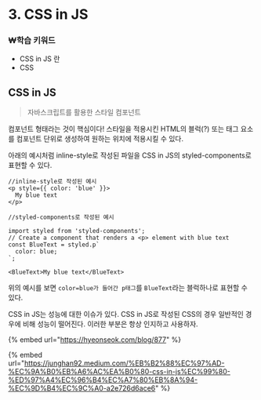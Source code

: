# 3. CSS in JS

### ₩학습 키워드

* CSS in JS 란
* CSS

## CSS in JS

> 자바스크립트를 활용한 스타일 컴포넌트

컴포넌트 형태라는 것이 핵심이다! 스타일을 적용시킨 HTML의 블럭(?) 또는 태그 요소를 컴포넌트 단위로 생성하여 원하는 위치에 적용시킬 수 있다.

아래의 예시처럼  inline-style로 작성된 파일을 CSS in JS의 styled-components로 표현할 수 있다.

```tsx
//inline-style로 작성된 예시
<p style={{ color: 'blue' }}>
  My blue text
</p>
```

```tsx
//styled-components로 작성된 예시

import styled from 'styled-components';
// Create a component that renders a <p> element with blue text
const BlueText = styled.p`
  color: blue;
`;

<BlueText>My blue text</BlueText>
```

위의 예시를 보면 `color=blue가 들어간 p태그`를 `BlueText`라는 블럭하나로 표현할 수 있다.

CSS in JS는 성능에 대한 이슈가 있다. CSS in JS로 작성된 CSS의 경우 일반적인 경우에 비해 성능이 떨어진다. 이러한 부분은 항상 인지하고 사용하자.

{% embed url="https://hyeonseok.com/blog/877" %}

{% embed url="https://junghan92.medium.com/%EB%B2%88%EC%97%AD-%EC%9A%B0%EB%A6%AC%EA%B0%80-css-in-js%EC%99%80-%ED%97%A4%EC%96%B4%EC%A7%80%EB%8A%94-%EC%9D%B4%EC%9C%A0-a2e726d6ace6" %}
